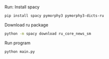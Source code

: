 Run:
Install spacy
```bash
pip install spacy pymorphy3 pymorphy3-dicts-ru
```

Download ru package
```bash
python -m spacy download ru_core_news_sm
```

Run program
```bash
python main.py
```